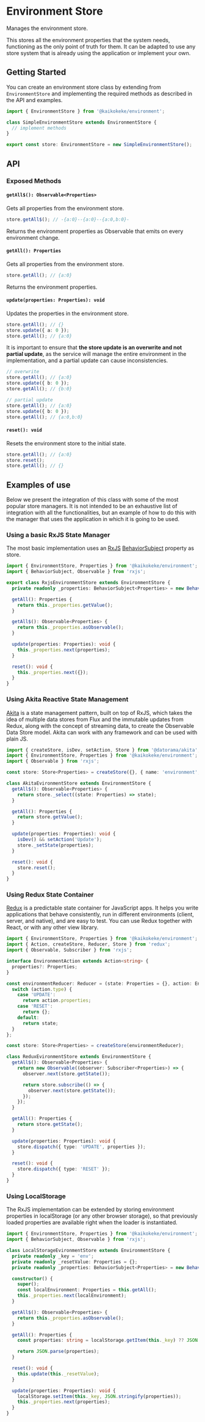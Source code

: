 # Environment Store

Manages the environment store.

This stores all the environment properties that the system needs, functioning as the only point of truth for them. It can be adapted to use any store system that is already using the application or implement your own.

## Getting Started

You can create an environment store class by extending from `EnvironmentStore` and implementing the required methods as described in the API and examples.

```ts
import { EnvironmentStore } from '@kaikokeke/environment';

class SimpleEnvironmentStore extends EnvironmentStore {
  // implement methods
}

export const store: EnvironmentStore = new SimpleEnvironmentStore();
```

## API

### Exposed Methods

#### `getAll$(): Observable<Properties>`

Gets all properties from the environment store.

```ts
store.getAll$(); // -{a:0}--{a:0}--{a:0,b:0}-
```

Returns the environment properties as Observable that emits on every environment change.

#### `getAll(): Properties`

Gets all properties from the environment store.

```ts
store.getAll(); // {a:0}
```

Returns the environment properties.

#### `update(properties: Properties): void`

Updates the properties in the environment store.

```ts
store.getAll(); // {}
store.update({ a: 0 });
store.getAll(); // {a:0}
```

It is important to ensure that **the store update is an overwrite and not partial update**, as the service will manage the entire environment in the implementation, and a partial update can cause inconsistencies.

```ts
// overwrite
store.getAll(); // {a:0}
store.update({ b: 0 });
store.getAll(); // {b:0}

// partial update
store.getAll(); // {a:0}
store.update({ b: 0 });
store.getAll(); // {a:0,b:0}
```

#### `reset(): void`

Resets the environment store to the initial state.

```ts
store.getAll(); // {a:0}
store.reset();
store.getAll(); // {}
```

## Examples of use

Below we present the integration of this class with some of the most popular store managers. It is not intended to be an exhaustive list of integration with all the functionalities, but an example of how to do this with the manager that uses the application in which it is going to be used.

### Using a basic RxJS State Manager

The most basic implementation uses an [RxJS](https://rxjs.dev/) [BehaviorSubject](https://rxjs.dev/api/index/class/BehaviorSubject) property as store.

```ts
import { EnvironmentStore, Properties } from '@kaikokeke/environment';
import { BehaviorSubject, Observable } from 'rxjs';

export class RxjsEnvironmentStore extends EnvironmentStore {
  private readonly _properties: BehaviorSubject<Properties> = new BehaviorSubject({});

  getAll(): Properties {
    return this._properties.getValue();
  }

  getAll$(): Observable<Properties> {
    return this._properties.asObservable();
  }

  update(properties: Properties): void {
    this._properties.next(properties);
  }

  reset(): void {
    this._properties.next({});
  }
}
```

### Using Akita Reactive State Management

[Akita](https://datorama.github.io/akita/) is a state management pattern, built on top of RxJS, which takes the idea of multiple data stores from Flux and the immutable updates from Redux, along with the concept of streaming data, to create the Observable Data Store model. Akita can work with any framework and can be used with plain JS.

```ts
import { createStore, isDev, setAction, Store } from '@datorama/akita';
import { EnvironmentStore, Properties } from '@kaikokeke/environment';
import { Observable } from 'rxjs';

const store: Store<Properties> = createStore({}, { name: 'environment', resettable: true });

class AkitaEvironmentStore extends EnvironmentStore {
  getAll$(): Observable<Properties> {
    return store._select((state: Properties) => state);
  }

  getAll(): Properties {
    return store.getValue();
  }

  update(properties: Properties): void {
    isDev() && setAction('Update');
    store._setState(properties);
  }

  reset(): void {
    store.reset();
  }
}
```

### Using Redux State Container

[Redux](https://redux.js.org/) is a predictable state container for JavaScript apps. It helps you write applications that behave consistently, run in different environments (client, server, and native), and are easy to test. You can use Redux together with React, or with any other view library.

```ts
import { EnvironmentStore, Properties } from '@kaikokeke/environment';
import { Action, createStore, Reducer, Store } from 'redux';
import { Observable, Subscriber } from 'rxjs';

interface EnvironmentAction extends Action<string> {
  properties?: Properties;
}

const environmentReducer: Reducer = (state: Properties = {}, action: EnvironmentAction) => {
  switch (action.type) {
    case 'UPDATE':
      return action.properties;
    case 'RESET':
      return {};
    default:
      return state;
  }
};

const store: Store<Properties> = createStore(environmentReducer);

class ReduxEvironmentStore extends EnvironmentStore {
  getAll$(): Observable<Properties> {
    return new Observable((observer: Subscriber<Properties>) => {
      observer.next(store.getState());

      return store.subscribe(() => {
        observer.next(store.getState());
      });
    });
  }

  getAll(): Properties {
    return store.getState();
  }

  update(properties: Properties): void {
    store.dispatch({ type: 'UPDATE', properties });
  }

  reset(): void {
    store.dispatch({ type: 'RESET' });
  }
}
```

### Using LocalStorage

The RxJS implementation can be extended by storing environment properties in localStorage (or any other browser storage), so that previously loaded properties are available right when the loader is instantiated.

```ts
import { EnvironmentStore, Properties } from '@kaikokeke/environment';
import { BehaviorSubject, Observable } from 'rxjs';

class LocalStorageEvironmentStore extends EnvironmentStore {
  private readonly _key = 'env';
  private readonly _resetValue: Properties = {};
  private readonly _properties: BehaviorSubject<Properties> = new BehaviorSubject(this._resetValue);

  constructor() {
    super();
    const localEnvironment: Properties = this.getAll();
    this._properties.next(localEnvironment);
  }

  getAll$(): Observable<Properties> {
    return this._properties.asObservable();
  }

  getAll(): Properties {
    const properties: string = localStorage.getItem(this._key) ?? JSON.stringify(this._resetValue);

    return JSON.parse(properties);
  }

  reset(): void {
    this.update(this._resetValue);
  }

  update(properties: Properties): void {
    localStorage.setItem(this._key, JSON.stringify(properties));
    this._properties.next(properties);
  }
}
```
